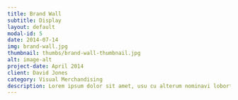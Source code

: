 ```yaml
---
title: Brand Wall
subtitle: Display
layout: default
modal-id: 5
date: 2014-07-14
img: brand-wall.jpg
thumbnail: thumbs/brand-wall-thumbnail.jpg
alt: image-alt
project-date: April 2014
client: David Jones
category: Visual Merchandising
description: Lorem ipsum dolor sit amet, usu cu alterum nominavi lobortis.
---
```

